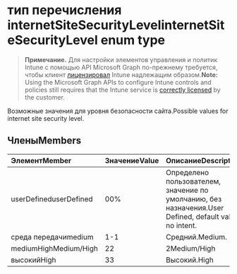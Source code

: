 # <a name="internetsitesecuritylevel-enum-type"></a><span data-ttu-id="35426-101">тип перечисления internetSiteSecurityLevel</span><span class="sxs-lookup"><span data-stu-id="35426-101">internetSiteSecurityLevel enum type</span></span>

> <span data-ttu-id="35426-102">**Примечание.** Для настройки элементов управления и политик Intune с помощью API Microsoft Graph по-прежнему требуется, чтобы клиент [лицензировал](https://go.microsoft.com/fwlink/?linkid=839381) Intune надлежащим образом.</span><span class="sxs-lookup"><span data-stu-id="35426-102">**Note:** Using the Microsoft Graph APIs to configure Intune controls and policies still requires that the Intune service is [correctly licensed](https://go.microsoft.com/fwlink/?linkid=839381) by the customer.</span></span>

<span data-ttu-id="35426-103">Возможные значения для уровня безопасности сайта.</span><span class="sxs-lookup"><span data-stu-id="35426-103">Possible values for internet site security level.</span></span>
## <a name="members"></a><span data-ttu-id="35426-104">Члены</span><span class="sxs-lookup"><span data-stu-id="35426-104">Members</span></span>
|<span data-ttu-id="35426-105">Элемент</span><span class="sxs-lookup"><span data-stu-id="35426-105">Member</span></span>|<span data-ttu-id="35426-106">Значение</span><span class="sxs-lookup"><span data-stu-id="35426-106">Value</span></span>|<span data-ttu-id="35426-107">Описание</span><span class="sxs-lookup"><span data-stu-id="35426-107">Description</span></span>|
|:---|:---|:---|
|<span data-ttu-id="35426-108">userDefined</span><span class="sxs-lookup"><span data-stu-id="35426-108">userDefined</span></span>|<span data-ttu-id="35426-109">0</span><span class="sxs-lookup"><span data-stu-id="35426-109">0%</span></span>|<span data-ttu-id="35426-110">Определено пользователем, значение по умолчанию, без назначения.</span><span class="sxs-lookup"><span data-stu-id="35426-110">User Defined, default value, no intent.</span></span>|
|<span data-ttu-id="35426-111">среда передачи</span><span class="sxs-lookup"><span data-stu-id="35426-111">medium</span></span>|<span data-ttu-id="35426-112">1</span><span class="sxs-lookup"><span data-stu-id="35426-112">-1</span></span>|<span data-ttu-id="35426-113">Средний.</span><span class="sxs-lookup"><span data-stu-id="35426-113">Medium.</span></span>|
|<span data-ttu-id="35426-114">mediumHigh</span><span class="sxs-lookup"><span data-stu-id="35426-114">Medium/High</span></span>|<span data-ttu-id="35426-115">2</span><span class="sxs-lookup"><span data-stu-id="35426-115">2</span></span>|<span data-ttu-id="35426-116">2</span><span class="sxs-lookup"><span data-stu-id="35426-116">Medium/High</span></span>|
|<span data-ttu-id="35426-117">высокий</span><span class="sxs-lookup"><span data-stu-id="35426-117">High</span></span>|<span data-ttu-id="35426-118">3</span><span class="sxs-lookup"><span data-stu-id="35426-118">3</span></span>|<span data-ttu-id="35426-119">Высокий.</span><span class="sxs-lookup"><span data-stu-id="35426-119">High</span></span>|








